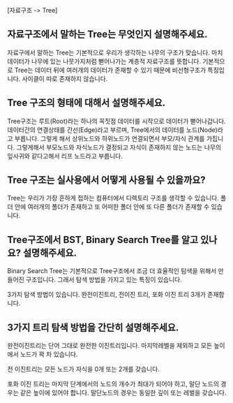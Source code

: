 [자료구조 -> Tree]

## 자료구조에서 말하는 Tree는 무엇인지 설명해주세요.

자료구에서 말하는 Tree는 기본적으로 우리가 생각하는 나무의 구조가 맞습니다.
마치 데이터가 나무에 있는 나뭇가지처럼 뻗어나가는 계층적 자료구조를 뜻합니다.
기본적으로 Tree는 데이터 뒤에 여러개의 데이터가 존재할 수 있기 때문에 비선형구조가 특징입니다. 사이클이 따로 존재하지 않습니다.

## Tree 구조의 형태에 대해서 설명해주세요.
Tree구조는 루트(Root)라는 하나의 꼭짓점 데이터를 시작으로 데이터가 뻗어나갑니다. 데이터간의 연결상태를 간선(Edge)라고 부르며, Tree에서의 데이터를 노드(Node)라고 부릅니다. 그렇게 해서 상위노드와 하위노드가 연결되면서 부모/자식 관계를 가집니다. 그렇게해서 부모노드와 자식노드가 결정되고 자식이 존재하지 않는 노드는 나무의 잎사귀와 같다고해서 리프 노드라고 부릅니다.

## Tree 구조는 실사용에서 어떻게 사용될 수 있을까요?

Tree는 우리가 가장 흔하게 접하는 컴퓨터에서 디렉토리 구조를 생각할 수 있습니다. 폴더 안에 여러개의 폴더가 존재하고 또 어떠한 폴더 안에 또 다른 폴더가 존재할 수 있습니다.

## Tree구조에서 BST, Binary Search Tree를 알고 있나요? 설명해주세요.

Binary Search Tree는 기본적으로 Tree구조에서 조금 더 효율적인 탐색을 위해서 만들어진 구조입니다. 그래서 탐색 방법을 가지고 있는 특징이 있습니다.

3가지 탐색 방법이 있습니다.
완전이진트리, 전이진 트리, 포화 이진 트리 3개가 존재합니다.

## 3가지 트리 탐색 방법을 간단히 설명해주세요.

완전이진트리는 단어 그대로 완전한 이진트리입니다. 마지막레벨을 제외하고 모든 높이에서 노드가 꽉 차 있습니다. 

전 이진트리는 모든 노드가 자식을 0개 또는 2개를 갖습니다.

포화 이진 트리는 마지막 단계에서의 노드의 개수가 최대가 되어야 하고, 말단 노드의 경우는 같은 높이에 있어야 합니다. 말단노드의 경우는 동일한 깊이 또는 레벌을 갖습니다.


